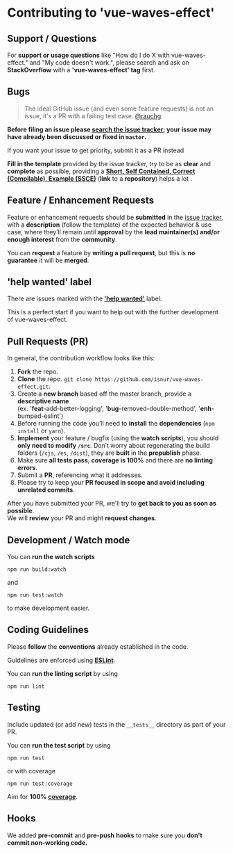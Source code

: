 # Contributing to 'vue-waves-effect'

## Support / Questions

For **support or usage questions** like "How do I do X with vue-waves-effect." and "My code doesn't work.", please search and ask on **StackOverflow** with a **'vue-waves-effect' tag** first.

## Bugs

> The ideal GitHub issue (and even some feature requests) is not an issue, it's a PR with a failing test case. [@rauchg](https://twitter.com/rauchg/status/810589655532007424)

**Before filing an issue please [search the issue tracker](https://github.com/isnur/vue-waves-effect/issues); your issue may have already been discussed or fixed in `master`.**

If you want your issue to get priority, submit it as a PR instead

**Fill in the template** provided by the issue tracker, try to be as **clear** and **complete** as possible, providing a **[Short, Self Contained, Correct (Compilable), Example (SSCE)](http://sscce.org/)** (**link** to a **repository**) helps a lot .

## Feature / Enhancement Requests

Feature or enhancement requests should be **submitted** in the
[issue tracker](https://github.com/isnur/vue-waves-effect/issues), with a **description** (follow the template) of the expected behavior & use case, where they’ll remain until **approval** by the **lead maintainer(s) and/or enough interest** from the **community**.

You can **request** a feature by **writing a pull request**, but this is **no guarantee** it will be **merged**.

## 'help wanted' label

There are issues marked with the **['help wanted'](https://github.com/isnur/vue-waves-effect/issues?q=is%3Aissue+is%3Aopen+label%3A%22help+wanted%22)** label.

This is a perfect start if you want to help out with the further development of vue-waves-effect.

## Pull Requests (PR)

In general, the contribution workflow looks like this:

1. **Fork** the repo.
2. **Clone** the repo. `git clone https://github.com/isnur/vue-waves-effect.git`.
3. Create a **new branch** based off the master branch, provide a **descriptive name** <br/>(ex. '**feat**-add-better-logging', '**bug**-removed-double-method', '**enh**-bumped-eslint')
4. Before running the code you’ll need to **install** the **dependencies** (`npm install` or `yarn`).
5. **Implement** your feature / bugfix (using the **watch scripts**), you should **only need to modify `/src`**. Don’t worry about regenerating the build folders (`/cjs`, `/es`, `/dist`), they are **built** in the **prepublish** phase.
6. Make sure **all tests pass**, **coverage is 100%** and there are **no linting errors**.
7. Submit a **PR**, referencing what it addresses.
8. Please try to keep your **PR focused in scope and avoid including unrelated commits**.

After you have submitted your PR, we'll try to **get back to you as soon as possible**. <br/>We will **review** your PR and might **request changes**.

## Development / Watch mode

You can **run the watch scripts**

```console
npm run build:watch
```

and

```console
npm run test:watch
```

to make development easier.

## Coding Guidelines

Please **follow** the **conventions** already established in the code.

Guidelines are enforced using **[ESLint](http://eslint.org/)**.

You can **run the linting script** by using

```console
npm run lint
```

## Testing

Include updated (or add new) tests in the `__tests__` directory as part of your PR.

You can **run the test script** by using

```console
npm run test
```

or with coverage

```console
npm run test:coverage
```

Aim for **100% [coverage](https://en.wikipedia.org/wiki/Code_coverage)**.

## Hooks

We added **pre-commit** and **pre-push** **hooks** to make sure you **don't commit non-working code.**

